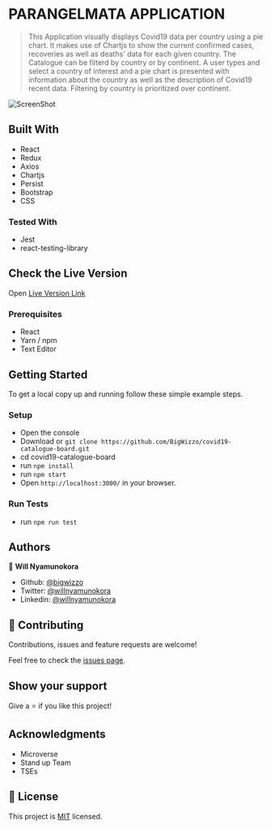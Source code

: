 # PARANGELMATA APPLICATION

> This Application visually displays Covid19 data per country using a pie chart.
> It makes use of Chartjs to show the current confirmed cases, recoveries as well as deaths' data for each given country.
> The Catalogue can be filterd by country or by continent.
> A user types and select a country of interest and a pie chart is presented with information about the country as well as the description of Covid19 recent data.
> Filtering by country is prioritized over continent.

![ScreenShot](./screenshot.jpg)

## Built With

- React
- Redux
- Axios
- Chartjs
- Persist
- Bootstrap
- CSS

### Tested With

- Jest
- react-testing-library

## Check the Live Version

Open [Live Version Link](https://bigwizzo.github.io/covid19-catalogue-board)

### Prerequisites

- React
- Yarn / npm
- Text Editor

## Getting Started

To get a local copy up and running follow these simple example steps.

### Setup

- Open the console
- Download or `git clone https://github.com/BigWizzo/covid19-catalogue-board.git`
- cd covid19-catalogue-board
- run `npm install`
- run `npm start`
- Open `http://localhost:3000/` in your browser.

### Run Tests

- run `npm run test`

## Authors

👤 **Will Nyamunokora**

- Github: [@bigwizzo](https://github.com/bigwizzo)
- Twitter: [@willnyamunokora](https://twitter.com/willnyamunokora)
- Linkedin: [@willnyamunokora](https://linkedin.com/in/willnyamunokora)

## 🤝 Contributing

Contributions, issues and feature requests are welcome!

Feel free to check the [issues page](https://github.com/BigWizzo/PARANGELMATA-APPLICATION/issues).

## Show your support

Give a ⭐️ if you like this project!

## Acknowledgments

- Microverse
- Stand up Team
- TSEs

## 📝 License

This project is [MIT](https://opensource.org/licenses/MIT) licensed.

